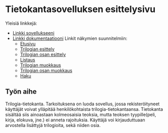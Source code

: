 # Tietokantasovelluksen esittelysivu

Yleisiä linkkejä:

* [Linkki sovellukseeni](http://tattisam.users.cs.helsinki.fi/Trilogia-tietokanta/)
* [Linkki dokumentaatiooni](https://github.com/tattimus/Trilogia-tietokanta/tree/master/doc)
  Linkit näkymien suunnitelmiin:
  * [Etusivu](http://tattisam.users.cs.helsinki.fi/Trilogia-tietokanta/etusivu)
  * [Trilogian esittely](http://tattisam.users.cs.helsinki.fi/Trilogia-tietokanta/esittelyTrilogia)
  * [Trilogian osan esittely](http://tattisam.users.cs.helsinki.fi/Trilogia-tietokanta/esittelyOsa)
  * [Listaus](http://tattisam.users.cs.helsinki.fi/Trilogia-tietokanta/listaus)
  * [Trilogian muokkaus](http://tattisam.users.cs.helsinki.fi/Trilogia-tietokanta/muokkausTrilogia)
  * [Trilogian osan muokkaus](http://tattisam.users.cs.helsinki.fi/Trilogia-tietokanta/muokkausOsa)
  * [Haku](http://tattisam.users.cs.helsinki.fi/Trilogia-tietokanta/haku)

## Työn aihe

Trilogia-tietokanta. Tarkoituksena on luoda sovellus, jossa rekisteröityneet käyttäjät voivat ylläpitää henkilökohtaista trilogia-tietokantaansa. Tietokanta sisältää siis ainoastaan kolmeosaisia teoksia, mutta teoksen tyypille(peli, kirja, elokuva, jne.) ei anneta rajoituksia. Käyttäjä voi kirjauduttuaan arvostella lisättyjä trilogioita, sekä niiden osia. 
